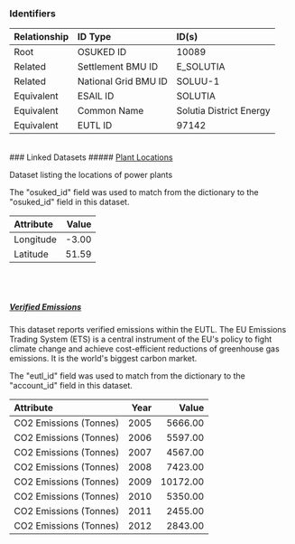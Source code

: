 ### Identifiers

| Relationship   | ID Type              | ID(s)                   |
|:---------------|:---------------------|:------------------------|
| Root           | OSUKED ID            | 10089                   |
| Related        | Settlement BMU ID    | E_SOLUTIA               |
| Related        | National Grid BMU ID | SOLUU-1                 |
| Equivalent     | ESAIL ID             | SOLUTIA                 |
| Equivalent     | Common Name          | Solutia District Energy |
| Equivalent     | EUTL ID              | 97142                   |

<br>
### Linked Datasets
##### <a href="https://raw.githubusercontent.com/OSUKED/Dictionary-Datasets/main/datasets/plant-locations/datapackage.json">Plant Locations</a>

Dataset listing the locations of power plants

The "osuked_id" field was used to match from the dictionary to the "osuked_id" field in this dataset.

| Attribute   |   Value |
|:------------|--------:|
| Longitude   |   -3.00 |
| Latitude    |   51.59 |

<br><br>
##### <a href="https://raw.githubusercontent.com/OSUKED/Dictionary-Datasets/main/datasets/verified-emissions/datapackage.json">Verified Emissions</a>

This dataset reports verified emissions within the EUTL. The EU Emissions Trading System (ETS) is a central instrument of the EU's policy to fight climate change and achieve cost-efficient reductions of greenhouse gas emissions. It is the world's biggest carbon market.

The "eutl_id" field was used to match from the dictionary to the "account_id" field in this dataset.

| Attribute              |   Year |    Value |
|:-----------------------|-------:|---------:|
| CO2 Emissions (Tonnes) |   2005 |  5666.00 |
| CO2 Emissions (Tonnes) |   2006 |  5597.00 |
| CO2 Emissions (Tonnes) |   2007 |  4567.00 |
| CO2 Emissions (Tonnes) |   2008 |  7423.00 |
| CO2 Emissions (Tonnes) |   2009 | 10172.00 |
| CO2 Emissions (Tonnes) |   2010 |  5350.00 |
| CO2 Emissions (Tonnes) |   2011 |  2455.00 |
| CO2 Emissions (Tonnes) |   2012 |  2843.00 |
